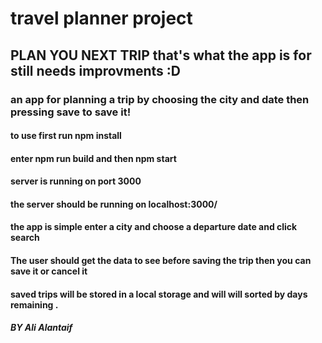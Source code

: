 # travel planner project

## PLAN YOU NEXT TRIP that's what the app is for still needs improvments :D

### an app for planning a trip by choosing the city and date then pressing save to save it!

#### to use first run npm install

#### enter npm run build and then npm start

#### server is running on port 3000

#### the server should be running on localhost:3000/

#### the app is simple enter a city and choose a departure date and click search

#### The user should get the data to see before saving the trip then you can save it or cancel it 

#### saved trips will be stored in a local storage and will will sorted by days remaining .


##### BY Ali Alantaif
